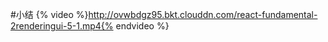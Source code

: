 #小结
{% video %}http://ovwbdgz95.bkt.clouddn.com/react-fundamental-2renderingui-5-1.mp4{% endvideo %}
